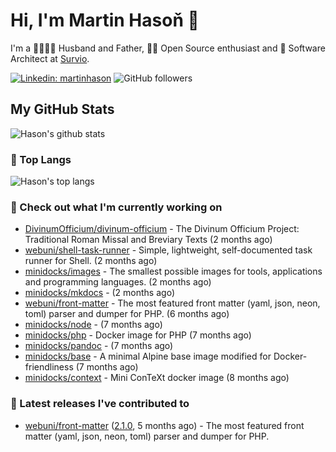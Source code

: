 # Hi, I'm Martin Hasoň 👋

I'm a 👨‍👩‍👧‍👦 Husband and Father, 🧑‍💻 Open Source enthusiast and 📐 Software Architect at [Survio](https://www.survio.com).

[![Linkedin: martinhason](https://img.shields.io/badge/-Martin%20Hasoň-blue?style=flat-square&logo=Linkedin&logoColor=white&link=https://www.linkedin.com/in/martinhason/)](https://www.linkedin.com/in/martinhason/)
![GitHub followers](https://img.shields.io/github/followers/hason?label=Follow&style=social)


## My GitHub Stats
![Hason's github stats](https://github-readme-stats.vercel.app/api?username=hason&show_icons=true&include_all_commits=true&theme=dracula&hide_border=true&hide_title=true)

### 💾 Top Langs
![Hason's top langs](https://github-readme-stats.vercel.app/api/top-langs/?username=hason&layout=compact&theme=dracula&hide_border=true&hide_title=true)

### 👷 Check out what I'm currently working on

- [DivinumOfficium/divinum-officium](https://github.com/DivinumOfficium/divinum-officium) - The Divinum Officium Project: Traditional Roman Missal and Breviary Texts (2 months ago)
- [webuni/shell-task-runner](https://github.com/webuni/shell-task-runner) - Simple, lightweight, self-documented task runner for Shell. (2 months ago)
- [minidocks/images](https://github.com/minidocks/images) - The smallest possible images for tools, applications and programming languages. (2 months ago)
- [minidocks/mkdocs](https://github.com/minidocks/mkdocs) -  (2 months ago)
- [webuni/front-matter](https://github.com/webuni/front-matter) - The most featured front matter (yaml, json, neon, toml) parser and dumper for PHP. (6 months ago)
- [minidocks/node](https://github.com/minidocks/node) -  (7 months ago)
- [minidocks/php](https://github.com/minidocks/php) - Docker image for PHP (7 months ago)
- [minidocks/pandoc](https://github.com/minidocks/pandoc) -  (7 months ago)
- [minidocks/base](https://github.com/minidocks/base) - A minimal Alpine base image modified for Docker-friendliness (7 months ago)
- [minidocks/context](https://github.com/minidocks/context) - Mini ConTeXt docker image (8 months ago)

### 🔭 Latest releases I've contributed to

- [webuni/front-matter](https://github.com/webuni/front-matter) ([2.1.0](https://github.com/webuni/front-matter/releases/tag/2.1.0), 5 months ago) - The most featured front matter (yaml, json, neon, toml) parser and dumper for PHP.

